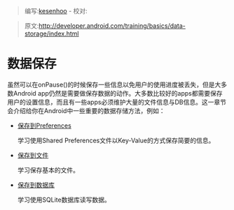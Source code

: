 > 编写:[kesenhoo](https://github.com/kesenhoo) - 校对:

> 原文:<http://developer.android.com/training/basics/data-storage/index.html>

# 数据保存

虽然可以在onPause()的时候保存一些信息以免用户的使用进度被丢失，但是大多数Android app仍然是需要做保存数据的动作。大多数比较好的apps都需要保存用户的设置信息，而且有一些apps必须维护大量的文件信息与DB信息。这一章节会介绍给你在Android中一些重要的数据存储方法，例如：

* [保存到Preferences](shared-preference.html)

  学习使用Shared Preferences文件以Key-Value的方式保存简要的信息。


* [保存到文件](files.html)

  学习保存基本的文件。


* [保存到数据库](database.html)

  学习使用SQLite数据库读写数据。
